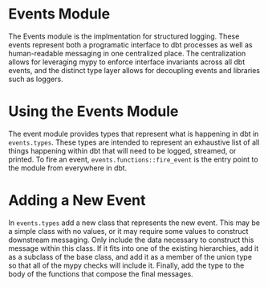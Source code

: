 # Events Module

The Events module is the implmentation for structured logging. These events represent both a programatic interface to dbt processes as well as human-readable messaging in one centralized place. The centralization allows for leveraging mypy to enforce interface invariants across all dbt events, and the distinct type layer allows for decoupling events and libraries such as loggers.

# Using the Events Module
The event module provides types that represent what is happening in dbt in `events.types`. These types are intended to represent an exhaustive list of all things happening within dbt that will need to be logged, streamed, or printed. To fire an event, `events.functions::fire_event` is the entry point to the module from everywhere in dbt.

# Adding a New Event
In `events.types` add a new class that represents the new event. This may be a simple class with no values, or it may require some values to construct downstream messaging. Only include the data necessary to construct this message within this class. If it fits into one of the existing hierarchies, add it as a subclass of the base class, and add it as a member of the union type so that all of the mypy checks will include it. Finally, add the type to the body of the functions that compose the final messages.

